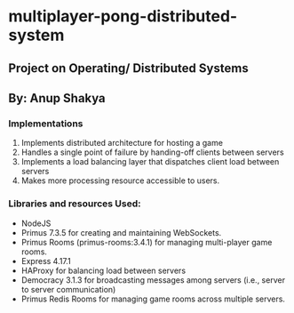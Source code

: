 # multiplayer-pong-distributed-system

## Project on Operating/ Distributed Systems
## By: Anup Shakya

### Implementations
1. Implements distributed architecture for hosting a game
2. Handles a single point of failure by handing-off clients between servers
3. Implements a load balancing layer that dispatches client load between servers
4. Makes more processing resource accessible to users.

### Libraries and resources Used:
- NodeJS
- Primus 7.3.5 for creating and maintaining WebSockets.
- Primus Rooms (primus-rooms:3.4.1) for managing multi-player game rooms.
- Express 4.17.1
- HAProxy for balancing load between servers
- Democracy 3.1.3 for broadcasting messages among servers (i.e., server to server communication)
- Primus Redis Rooms for managing game rooms across multiple servers.

